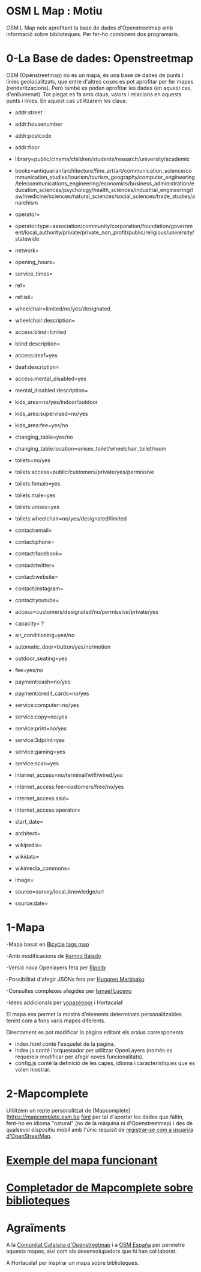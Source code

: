 # OSM L Map : Motiu
OSM L Map neix aprofitant la base de dades d'Openstreetmap amb informació sobre biblioteques. Per fer-ho combinem dos programaris.

# 0-La Base de dades: Openstreetmap
OSM (Openstreetmap) no és un mapa, és una base de dades de punts i línies geolocalitzats, que entre d'altres coses es pot aprofitar per fer mapes (renderitzacions). Però també es poden aprofitar les dades (en aquest cas, d'enllumenat) .Tot plegat es fa amb claus, valors i relacions en aquests punts i línies.
En aquest cas utilitzarem les claus:

*	addr:street
*	addr:housenumber
*	addr:postcode
*	addr:floor
*	library=public/cinema/children/students/research/university/academic
*	books=antiquarian/architecture/fine_art/art/communication_science/communication_studies/tourism/tourism_geography/computer_engineering/telecommunications_engineering/economics/business_administration/education_sciences/psychology/health_sciences/industrial_engineering/law/medicine/sciences/natural_sciences/social_sciences/trade_studies/anarchism
*	operator=
*	operator:type=association/community/corporation/foundation/government/local_authority/private/private_non_profit/public/religious/university/statewide
*	network=
*	opening_hours=
*	service_times=
*	ref=
*	ref:isil=

*	wheelchair=limited/no/yes/designated
*	wheelchair:description=
*	access:blind=limited
*	blind:description=
*	access:deaf=yes
*	deaf:description=
*	access:mental_disabled=yes
*	mental_disabled:description=

*	kids_area=no/yes/indoor/outdoor
*	kids_area:supervised=no/yes
*	kids_area:fee=yes/no
*	changing_table=yes/no
*	changing_table:location=unisex_toilet/wheelchair_toilet/room

*	toilets=no/yes
*	toilets:access=public/customers/private/yes/permissive
*	toilets:female=yes
*	toilets:male=yes
*	toilets:unisex=yes
*	toilets:wheelchair=no/yes/designated/limited

*	contact:email=
*	contact:phone=
*	contact:facebook=
*	contact:twitter=
*	contact:website=
*	contact:instagram=
*	contact:youtube=

*	access=customers/designated/no/permissive/private/yes
*	capacity= ?
*	air_conditioning=yes/no
*	automatic_door=button/yes/no/motion
*	outdoor_seating=yes

*	fee=yes/no
*	payment:cash=no/yes
*	payment:credit_cards=no/yes

*	service:computer=no/yes
*	service:copy=no/yes
*	service:print=no/yes
*	service:3dprint=yes
*	service:gaming=yes
*	service:scan=yes

*	internet_access=no/terminal/wifi/wired/yes
*	internet_access:fee=customers/free/no/yes
*	internet_access:ssid=
*	internet_access:operator=

*	start_date=
*	architect=
*	wikipedia=
*	wikidata=
*	wikimedia_commons=
*	image=
*	source=survey/local_knowledge/url
*	source:date=

# 1-Mapa
-Mapa basat en [Bicycle tags map](https://wiki.openstreetmap.org/wiki/Bicycle_tags_map)

-Amb modificacions de [Ramiro Balado](https://github.com/Qjammer)

-Versió nova Openlayers feta per [Ripollx](https://github.com/Ripollx)

-Possibilitat d'afegir JSONs feta per [Hugoren Martinako ](https://github.com/Crashillo)

-Consultes complexes afegides per [Ismael Luceno](https://github.com/ismaell)

-Idees addicionals per [yopaseopor](https://github.com/yopaseopor) i Hortacalaf

El mapa ens permet la mostra d'elements determinats personalitzables tenint com a fons varis mapes diferents.

Directament es pot modificar la pàgina editant els arxius corresponents:

*    index.html conté l'esquelet de la pàgina.
*    index.js conté l'orquestador per utilitzar OpenLayers (només es requereix modificar per afegir noves funcionalitats).
*    config.js conté la definició de les capes, idioma i característiques que es volen mostrar.

# 2-Mapcomplete

Utilitzem un repte personalitzat de [Mapcomplete](https://mapcomplete.osm.be  [font](https://github.com/pietervdvn/MapComplete) per tal d'aportar les dades que faltin, fent-ho en idioma "natural" (no de la màquina ni d'Openstreetmap) i des de qualsevol dispositiu mòbil amb l'únic requisit de [registrar-se com a usuari/a d'OpenStreetMap](https://www.openstreetmap.org/login).

# [Exemple del mapa funcionant](http://yopaseopor.github.io/osmlitmap)
# [Completador de Mapcomplete sobre biblioteques](https://mapcomplete.osm.be/theme.html?userlayout=https://raw.githubusercontent.com/yopaseopor/mcquests/main/libraries.json)

# Agraïments
A la [Comunitat Catalana d'Openstreetmap](https://t.me/osmcat) i a [OSM España](https://t.me/osmes) per permetre aquests mapes, així com als desenvolupadors que hi han col·laborat.

A Hortacalaf per inspirar un mapa sobre biblioteques.

